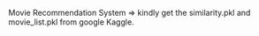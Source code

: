 Movie Recommendation System 
=> kindly get the similarity.pkl and movie_list.pkl from google Kaggle.
